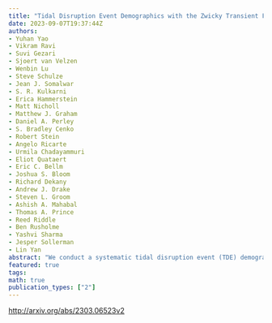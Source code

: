 ```yaml
---
title: "Tidal Disruption Event Demographics with the Zwicky Transient Facility:   Volumetric Rates, Luminosity Function, and Implications for the Local Black   Hole Mass Function"
date: 2023-09-07T19:37:44Z
authors:
- Yuhan Yao
- Vikram Ravi
- Suvi Gezari
- Sjoert van Velzen
- Wenbin Lu
- Steve Schulze
- Jean J. Somalwar
- S. R. Kulkarni
- Erica Hammerstein
- Matt Nicholl
- Matthew J. Graham
- Daniel A. Perley
- S. Bradley Cenko
- Robert Stein
- Angelo Ricarte
- Urmila Chadayammuri
- Eliot Quataert
- Eric C. Bellm
- Joshua S. Bloom
- Richard Dekany
- Andrew J. Drake
- Steven L. Groom
- Ashish A. Mahabal
- Thomas A. Prince
- Reed Riddle
- Ben Rusholme
- Yashvi Sharma
- Jesper Sollerman
- Lin Yan
abstract: "We conduct a systematic tidal disruption event (TDE) demographics analysis using the largest sample of optically selected TDEs. A flux-limited, spectroscopically complete sample of 33 TDEs is constructed using the Zwicky Transient Facility over three years (from October 2018 to September 2021). We infer the black hole (BH) mass ($M_{rm BH}$) with host galaxy scaling relations, showing that the sample $M_{rm BH}$ ranges from $10^{5.1},M_odot$ to $10^{8.2},M_odot$. We developed a survey efficiency corrected maximum volume method to infer the rates. The rest-frame $g$-band luminosity function (LF) can be well described by a broken power-law of $phi (L_g)propto [(L_g / L_{rm bk})^{0.3} + (L_g / L_{rm bk})^{2.6}]^{-1}$, with $L_{rm bk}=10^{43.1},{rm erg,s^{-1}}$. In the BH mass regime of $10^{5.3}lesssim (M_{rm BH}/M_odot) lesssim 10^{7.3}$, the TDE mass function follows $phi(M_{rm BH})propto M_{rm BH}^{-0.25}$, which favors a flat local BH mass function ($dn_{rm BH}/d{rm log}M_{rm BH}approx{rm constant}$). We confirm the significant rate suppression at the high-mass end ($M_{rm BH}gtrsim 10^{7.5},M_odot$), which is consistent with theoretical predictions considering direct capture of hydrogen-burning stars by the event horizon. At a host galaxy mass of $M_{rm gal}sim 10^{10},M_odot$, the average optical TDE rate is $approx 3.2times 10^{-5},{rm galaxy^{-1},yr^{-1}}$. We constrain the optical TDE rate to be [3.7, 7.4, and 1.6$]times 10^{-5},{rm galaxy^{-1},yr^{-1}}$ in galaxies with red, green, and blue colors."
featured: true
tags:
math: true
publication_types: ["2"]
---
```

http://arxiv.org/abs/2303.06523v2
